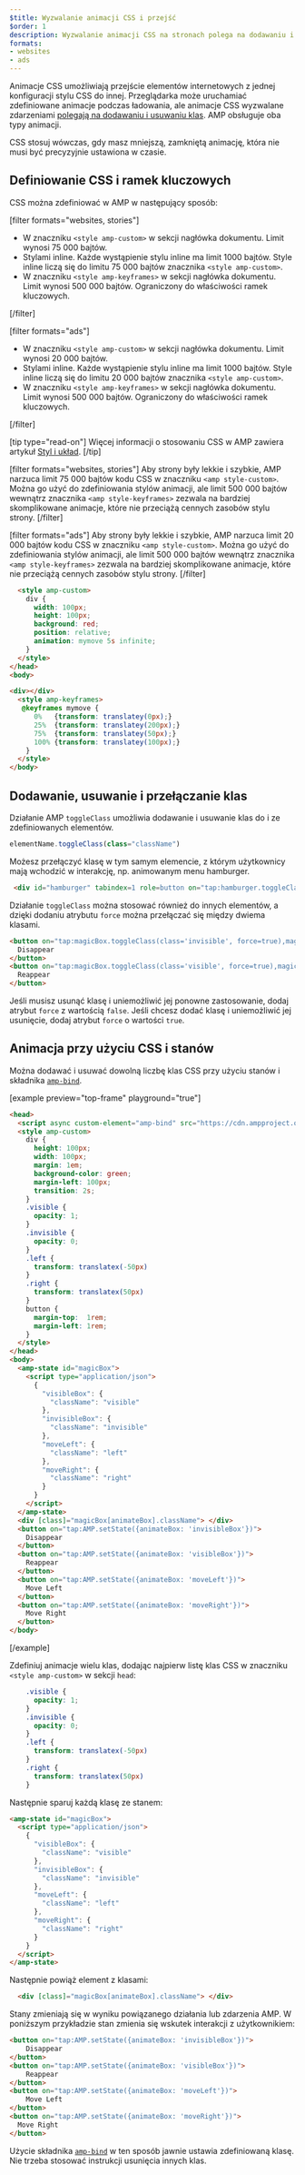 ```yaml
---
$title: Wyzwalanie animacji CSS i przejść
$order: 1
description: Wyzwalanie animacji CSS na stronach polega na dodawaniu i usuwaniu klas za pomocą kodu JavaScript. Ten sam sposób działania można osiągnąć na stronach AMP za pomocą działania toggleClass...
formats:
- websites
- ads
---
```


Animacje CSS umożliwiają przejście elementów internetowych z jednej konfiguracji stylu CSS do innej. Przeglądarka może uruchamiać zdefiniowane animacje podczas ładowania, ale animacje CSS wyzwalane zdarzeniami [polegają na dodawaniu i usuwaniu klas](https://developer.mozilla.org/en-US/docs/Web/CSS/CSS_Animations/Using_CSS_animations). AMP obsługuje oba typy animacji.

CSS stosuj wówczas, gdy masz mniejszą, zamkniętą animację, która nie musi być precyzyjnie ustawiona w czasie.

## Definiowanie CSS i ramek kluczowych

CSS można zdefiniować w AMP w następujący sposób:

[filter formats="websites, stories"]

- W znaczniku `<style amp-custom>` w sekcji nagłówka dokumentu. Limit wynosi 75 000 bajtów.
- Stylami inline. Każde wystąpienie stylu inline ma limit 1000 bajtów. Style inline liczą się do limitu 75 000 bajtów znacznika `<style amp-custom>`.
- W znaczniku `<style amp-keyframes>` w sekcji nagłówka dokumentu. Limit wynosi 500 000 bajtów. Ograniczony do właściwości ramek kluczowych.

[/filter]

[filter formats="ads"]

- W znaczniku `<style amp-custom>` w sekcji nagłówka dokumentu. Limit wynosi 20 000 bajtów.
- Stylami inline. Każde wystąpienie stylu inline ma limit 1000 bajtów. Style inline liczą się do limitu 20 000 bajtów znacznika `<style amp-custom>`.
- W znaczniku `<style amp-keyframes>` w sekcji nagłówka dokumentu. Limit wynosi 500 000 bajtów. Ograniczony do właściwości ramek kluczowych.

[/filter]

[tip type="read-on"] Więcej informacji o stosowaniu CSS w AMP zawiera artykuł [Styl i układ](../style_and_layout/index.md). [/tip]

[filter formats="websites, stories"] Aby strony były lekkie i szybkie, AMP narzuca limit 75 000 bajtów kodu CSS w znaczniku `<amp style-custom>`. Można go użyć do zdefiniowania stylów animacji, ale limit 500 000 bajtów wewnątrz znacznika `<amp style-keyframes>` zezwala na bardziej skomplikowane animacje, które nie przeciążą cennych zasobów stylu strony. [/filter]

[filter formats="ads"] Aby strony były lekkie i szybkie, AMP narzuca limit 20 000 bajtów kodu CSS w znaczniku `<amp style-custom>`. Można go użyć do zdefiniowania stylów animacji, ale limit 500 000 bajtów wewnątrz znacznika `<amp style-keyframes>` zezwala na bardziej skomplikowane animacje, które nie przeciążą cennych zasobów stylu strony. [/filter]

```html
  <style amp-custom>
    div {
      width: 100px;
      height: 100px;
      background: red;
      position: relative;
      animation: mymove 5s infinite;
    }
  </style>
</head>
<body>

<div></div>
  <style amp-keyframes>
   @keyframes mymove {
      0%   {transform: translatey(0px);}
      25%  {transform: translatey(200px);}
      75%  {transform: translatey(50px);}
      100% {transform: translatey(100px);}
    }
  </style>
</body>
```

## Dodawanie, usuwanie i przełączanie klas

Działanie AMP `toggleClass` umożliwia dodawanie i usuwanie klas do i ze zdefiniowanych elementów.

```js
elementName.toggleClass(class="className")
```

Możesz przełączyć klasę w tym samym elemencie, z którym użytkownicy mają wchodzić w interakcję, np. animowanym menu hamburger.

```html
 <div id="hamburger" tabindex=1 role=button on="tap:hamburger.toggleClass(class='close')">
```

Działanie `toggleClass` można stosować również do innych elementów, a dzięki dodaniu atrybutu `force` można przełączać się między dwiema klasami.

```html
<button on="tap:magicBox.toggleClass(class='invisible', force=true),magicBox.toggleClass(class='visible', force=false)">
  Disappear
</button>
<button on="tap:magicBox.toggleClass(class='visible', force=true),magicBox.toggleClass(class='invisible', force=false)">
  Reappear
</button>
```

Jeśli musisz usunąć klasę i uniemożliwić jej ponowne zastosowanie, dodaj atrybut `force` z wartością `false`. Jeśli chcesz dodać klasę i uniemożliwić jej usunięcie, dodaj atrybut `force` o wartości `true`.

## Animacja przy użyciu CSS i stanów

Można dodawać i usuwać dowolną liczbę klas CSS przy użyciu stanów i składnika [`amp-bind`](../../../../documentation/components/reference/amp-bind.md).

[example preview="top-frame" playground="true"]

```html
<head>
  <script async custom-element="amp-bind" src="https://cdn.ampproject.org/v0/amp-bind-0.1.js"></script>
  <style amp-custom>
    div {
      height: 100px;
      width: 100px;
      margin: 1em;
      background-color: green;
      margin-left: 100px;
      transition: 2s;
    }
    .visible {
      opacity: 1;
    }
    .invisible {
      opacity: 0;
    }
    .left {
      transform: translatex(-50px)
    }
    .right {
      transform: translatex(50px)
    }
    button {
      margin-top:  1rem;
      margin-left: 1rem;
    }
  </style>
</head>
<body>
  <amp-state id="magicBox">
    <script type="application/json">
      {
        "visibleBox": {
          "className": "visible"
        },
        "invisibleBox": {
          "className": "invisible"
        },
        "moveLeft": {
          "className": "left"
        },
        "moveRight": {
          "className": "right"
        }
      }
    </script>
  </amp-state>
  <div [class]="magicBox[animateBox].className"> </div>
  <button on="tap:AMP.setState({animateBox: 'invisibleBox'})">
    Disappear
  </button>
  <button on="tap:AMP.setState({animateBox: 'visibleBox'})">
    Reappear
  </button>
  <button on="tap:AMP.setState({animateBox: 'moveLeft'})">
    Move Left
  </button>
  <button on="tap:AMP.setState({animateBox: 'moveRight'})">
    Move Right
  </button>
</body>
```

[/example]

Zdefiniuj animacje wielu klas, dodając najpierw listę klas CSS w znaczniku `<style amp-custom>` w sekcji `head`:

```css
    .visible {
      opacity: 1;
    }
    .invisible {
      opacity: 0;
    }
    .left {
      transform: translatex(-50px)
    }
    .right {
      transform: translatex(50px)
    }
```

Następnie sparuj każdą klasę ze stanem:

```html
<amp-state id="magicBox">
  <script type="application/json">
    {
      "visibleBox": {
        "className": "visible"
      },
      "invisibleBox": {
        "className": "invisible"
      },
      "moveLeft": {
        "className": "left"
      },
      "moveRight": {
        "className": "right"
      }
    }
  </script>
</amp-state>
```

Następnie powiąż element z klasami:

```html
  <div [class]="magicBox[animateBox].className"> </div>
```

Stany zmieniają się w wyniku powiązanego działania lub zdarzenia AMP. W poniższym przykładzie stan zmienia się wskutek interakcji z użytkownikiem:

```html
<button on="tap:AMP.setState({animateBox: 'invisibleBox'})">
    Disappear
</button>
<button on="tap:AMP.setState({animateBox: 'visibleBox'})">
    Reappear
</button>
<button on="tap:AMP.setState({animateBox: 'moveLeft'})">
    Move Left
</button>
<button on="tap:AMP.setState({animateBox: 'moveRight'})">
  Move Right
</button>
```

Użycie składnika [`amp-bind`](../../../../documentation/components/reference/amp-bind.md) w ten sposób jawnie ustawia zdefiniowaną klasę. Nie trzeba stosować instrukcji usunięcia innych klas.
